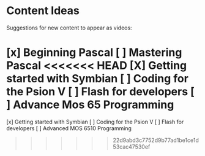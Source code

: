 # Content Ideas

Suggestions for new content to appear as videos:

[x] Beginning Pascal
[ ] Mastering Pascal
<<<<<<< HEAD
[X] Getting started with Symbian
[ ] Coding for the Psion V
[ ] Flash for developers
[ ] Advance Mos 65 Programming
=======
[x] Getting started with Symbian
[ ] Coding for the Psion V
[ ] Flash for developers
[ ] Advanced MOS 6510 Programming
>>>>>>> 22d9abd3c7752d9b77ad1be1ce1d53cac47530ef
